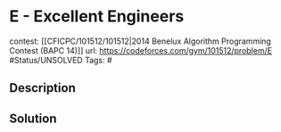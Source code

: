 # E - Excellent Engineers

contest: [[CFICPC/101512/101512|2014 Benelux Algorithm Programming Contest (BAPC 14)]]
url: https://codeforces.com/gym/101512/problem/E
#Status/UNSOLVED
Tags: #

## Description

## Solution

